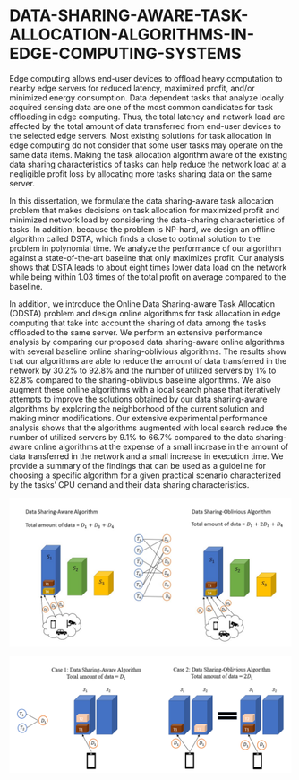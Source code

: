 # DATA-SHARING-AWARE-TASK-ALLOCATION-ALGORITHMS-IN-EDGE-COMPUTING-SYSTEMS

Edge computing allows end-user devices to offload heavy computation to nearby edge
servers for reduced latency, maximized profit, and/or minimized energy consumption. Data
dependent tasks that analyze locally acquired sensing data are one of the most common
candidates for task offloading in edge computing. Thus, the total latency and network load
are affected by the total amount of data transferred from end-user devices to the selected
edge servers. Most existing solutions for task allocation in edge computing do not consider
that some user tasks may operate on the same data items. Making the task allocation
algorithm aware of the existing data sharing characteristics of tasks can help reduce the
network load at a negligible profit loss by allocating more tasks sharing data on the same
server.

In this dissertation, we formulate the data sharing-aware task allocation problem that
makes decisions on task allocation for maximized profit and minimized network load by
considering the data-sharing characteristics of tasks. In addition, because the problem is
NP-hard, we design an offline algorithm called DSTA, which finds a close to optimal solution
to the problem in polynomial time. We analyze the performance of our algorithm
against a state-of-the-art baseline that only maximizes profit. Our analysis shows that
DSTA leads to about eight times lower data load on the network while being within 1.03
times of the total profit on average compared to the baseline. 

In addition, we introduce the Online Data Sharing-aware Task Allocation (ODSTA) problem and design online algorithms
for task allocation in edge computing that take into account the sharing of data
among the tasks offloaded to the same server. We perform an extensive performance analysis
by comparing our proposed data sharing-aware online algorithms with several baseline
online sharing-oblivious algorithms. The results show that our algorithms are able to reduce
the amount of data transferred in the network by 30.2% to 92.8% and the number of
utilized servers by 1% to 82.8% compared to the sharing-oblivious baseline algorithms.
We also augment these online algorithms with a local search phase that iteratively attempts
to improve the solutions obtained by our data sharing-aware algorithms by exploring
the neighborhood of the current solution and making minor modifications. Our extensive
experimental performance analysis shows that the algorithms augmented with local search
reduce the number of utilized servers by 9.1% to 66.7% compared to the data sharing-aware
online algorithms at the expense of a small increase in the amount of data transferred in the
network and a small increase in execution time. We provide a summary of the findings that
can be used as a guideline for choosing a specific algorithm for a given practical scenario
characterized by the tasks’ CPU demand and their data sharing characteristics.

![Model Architecture](images/DSTA.png)

![Model Architecture](images/DSTA1.png)
